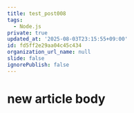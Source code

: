 ```yaml
---
title: test_post008
tags:
  - Node.js
private: true
updated_at: '2025-08-03T23:15:55+09:00'
id: fd5ff2e29aa04c45c434
organization_url_name: null
slide: false
ignorePublish: false
---
```

# new article body
